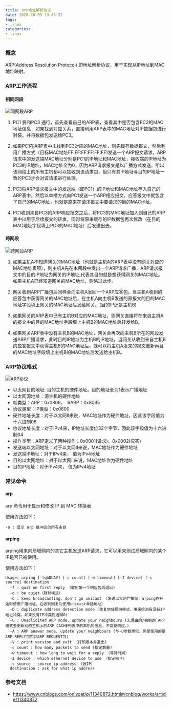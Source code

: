 ```yaml
---
title: arp地址解析协议
date: 2020-10-09 19:45:22
tags:
- linux
categories:
- linux
---
```


### 概念
ARP(Address Resolution Protocol) 即地址解析协议，用于实现从IP地址到MAC地址映射。

### ARP工作流程

#### 相同网段
![同网段ARP](https://img2018.cnblogs.com/blog/835745/201908/835745-20190812161206253-1584652320.png)

1.  PC1 要和PC3 通行，首先查看自己的ARP表，查看其中是否包含PC3的MAC地址信息，如果找到对应关系，直接利用ARP表中的MAC地址对IP数据包进行封装。并将数据包发送给PC3。

2. 如果PC1在ARP表中未找到PC3对应的MAC地址，则先缓存数据报文，然后利用广播方式（目标MAC地址FF:FF:FF:FF:FF:FF)发送一个ARP报文请求，ARP请求中的发送端MAC地址分别是PC1的IP地址和MAC地址，接收端的IP地址为PC3的IP地址，MAC地址全为0，因为ARP请求报文是以广播方式发送，所以该网段上的所有主机都可以接收到该请求包，但只有其IP地址与目的IP地址一致的PC3才会对该请求进行处理。

3. PC3将ARP请求报文中的发送端（即PC1）的IP地址和MAC地址存入自己的ARP表中。然后以单播方式向PC1发送一个ARP相应报文，应答报文中就包含了自己的MAC地址，也就是原来在请求报文中要请求的目的MAC地址。

4. PC1收到来自PC3的ARP响应报文之后，将PC3的MAC地址加入到自己的ARP表中以用于后续报文的转发，同时将原来缓存的IP数据包再次修改（在目的MAC地址字段填上PC3的MAC地址）后发送出去。

#### 跨网段
![跨网段ARP](https://img-blog.csdn.net/20160923110942379?watermark/2/text/aHR0cDovL2Jsb2cuY3Nkbi5uZXQv/font/5a6L5L2T/fontsize/400/fill/I0JBQkFCMA==/dissolve/70/gravity/Center)

1. 如果主机A不知道网关的MAC地址（也就是主机A的ARP表中没有网关对应的MAC地址表项），则主机A先在本网段中发出一个ARP请求广播，ARP请求报文中的目的IP地址为网关的IP地址,代表其目的就是想获得网关的MAC地址。如果主机A已经知道网关的MAC地址，则略过此步。

2. 网关收到ARP广播包后同样会向主机A发回一个ARP应答包。当主机A收到的应答包中获得网关的MAC地址后，在主机A向主机B发送的原报文的目的MAC地址字段填上网关的MAC地址后发给网关。(目的IP还是主机B)

3. 如果网关的ARP表中已有主机B对应的MAC地址，则网关直接将在来自主机A的报文中的目的MAC地址字段填上主机B的MAC地址后转发给B。

4. 如果网关ARP表中没有主机B的MAC地址，网关会再次向主机B所在的网段发送ARP广播请求，此时目的IP地址为主机B的IP地址，当网关从收到来自主机B的应答报文中获得主机B的MAC地址后，就可以将主机A发来的报文重新再目的MAC地址字段填上主机B的MAC地址后发送给主机B。

### ARP协议格式
![ARP协议](https://img2018.cnblogs.com/blog/835745/201908/835745-20190812173139966-429857585.png)

- 以太网目的地址: 目的主机的硬件地址。目的地址全为1表示广播地址
- 以太网源地址：源主机的硬件地址
- 帧类型：ARP：0x0806、　RARP：0x8035
- 协议类型：IP类型：0x0800
- 硬件地址长度：对于以太网II来说，MAC地址作为硬件地址，因此该字段值为十六进制06
- 协议地址长度：对于IPv4来，IP地址长度位32个字节，因此该字段值为十六进制04
- 操作类型：ARP定义了两种操作：0x0001(请求)、0x0002(应答)
- 发送端以太网地址：对于以太网II来说，MAC地址作为硬件地址
- 发送端IP地址：对于IPv4来， 值为IPv4地址
- 目的以太网地址：对于以太网II来说，MAC地址作为硬件地址
- 目的IP地址：对于IPv4来， 值为IPv4地址

### 常见命令

#### arp
arp 命令用于显示和修改 IP 到 MAC 转换表

使用方法如下：
```
-a : 显示 arp 缓冲区的所有条目
```

#### arping

arping用来向局域网内的其它主机发送ARP请求，它可以用来测试局域网内的某个IP是否已被使用。

使用方法如下：
```
Usage: arping [-fqbDUAV] [-c count] [-w timeout] [-I device] [-s source] destination
  -f : quit on first reply （收到第一个响应包后退出)
  -q : be quiet（静默模式）
  -b : keep broadcasting, don't go unicast （发送以太网广播帧，arping在开始时使用广播地址，在收到回复后使用unicast单播地址）
  -D : duplicate address detection mode (重复地址探测模式，用来检测有没有IP地址冲突，如果没有IP冲突则返回0)
  -U : Unsolicited ARP mode, update your neighbours (无理由的/强制的 ARP模式去更新别的主机上的ARP CACHE列表中的本机的信息，不需要响应。)
  -A : ARP answer mode, update your neighbours (与-U参数类似，但是使用的是ARP REPLY包而非ARP REQUEST包)
  -V : print version and exit （打印版本并退出)
  -c count : how many packets to send (指定数量)
  -w timeout : how long to wait for a reply （等待时间）
  -I device : which ethernet device to use （指定网卡）
  -s source : source ip address （源IP）
  destination : ask for what ip address
```

### 参考文档
- https://www.cnblogs.com/onlycat/p/11340872.html#/cnblog/works/article/11340872